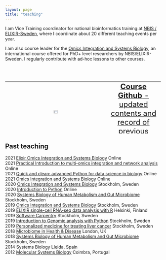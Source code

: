 ```yaml
---
layout: page
title: "teaching"
---
```


I am Vice Training coordinator for national bioinformatics training at [NBIS / ELIXIR-Sweden](www.nbis.se), where I coordinate about 20 different teaching events per year.  
  
I am also course leader for the [Omics Integration and Systems Biology][1], an international course offered for PhD+ level researchers by NBIS/ELIXIR-Sweden. I regularly contribute with ad-hoc lessons to other courses.

<table class="center" style="width: 100%; border-collapse: collapse; border-style: hidden; height: 170;" border="0">
    <tbody>
        <tr style="height: 160;">
            <td style="width: 70%; text-align: center; height: 200px;">
                <a title="Github" href="https://github.com/NBISweden/workshop_omics_integration">
                    <img src="https://cdn.iowacomputergurus.com/blog/another-genius-move-from-microsoft-acquires-github-for-7-5-billion-in-stock.png" alt="" width="20%"/>
                </a>
            </td>
            <td style="width: 30%; text-align: center; height: 10px;">
                <a title="Github" href="https://github.com/NBISweden/workshop_omics_integration">
                    <span style="font-size: 18pt;"><strong>Course Github</strong> - updated contents and record of previous course instances</span>
                </a>
            </td>
        </tr>
        <tr style="height: 10px;">
            <td style="width: 70%; text-align: center; height: 200px;">
                <a title="Homepage" href="https://uppsala.instructure.com/courses/52162">
                    <img src="https://s3-us-west-2.amazonaws.com/slack-files2/avatars/2019-09-12/751389607265_d59c0d58846bb2db7123_132.jpg" width="20%" />
                </a>
            </td>
            <td style="width: 30%; text-align: center; height: 10px;">
                <a title="Homepage" href="https://nbisweden.github.io/workshop_omics_integration/">
                    <span style="font-size: 18pt;"><strong>Course Homepage</strong> - presentations, notebooks, and preparatory materials</span>
                </a>
            </td>
            <br><br>
        </tr>
    </tbody>
</table>


## Past teaching
2021    [Elixir Omics Integration and Systems Biology](https://uppsala.instructure.com/courses/52162)   Online     
2021    [Practical Introduction to multi-omics integration and network analysis](https://nbisweden.github.io/workshop_omicsint_ISMBECCB/)   Online  
2021    [Quick and clean: advanced Python for data science in biology](https://www.scilifelab.se/event/quick-and-clean-advanced-python-for-data-science-in-biology-online/) Online   
2021    [Omics Integration and Systems Biology](https://github.com/NBISweden/workshop_omics_integration/tree/course2104)    Online     
2020    [Omics Integration and Systems Biology](https://github.com/NBISweden/workshop_omics_integration/tree/course2010)    Stockholm, Sweden     
2020    [Introduction to Python](https://nbisweden.github.io/workshop-python/)  Online     
2020    [Systems Biology of Human Metabolism and Gut Microbiome](https://sysmedicine.github.io/phd2020/)    Stockholm, Sweden     
2019    [Omics Integration and Systems Biology](https://github.com/NBISweden/workshop_omics_integration/tree/v0.1)  Stockholm, Sweden      
2019    [ELIXIR single-cell RNA-seq data analysis with R](https://www.csc.fi/fi/web/training/-/scrnaseq)    Helsinki, Finland         
2019    [Software Carpentry](https://wikfeldt.github.io/2019-06-18-stockholm/)  Stockholm, Sweden      
2019    [Introduction to Genomic analysis with Python](https://researchschool.github.io/researchschool/)    Stockholm, Sweden      
2019    [Personalized medicine for treating liver cancer](https://www.scilifelab.se/news/scilifelab-brings-research-to-school/) Stockholm, Sweden      
2018    [Microbiome in Health & Disease](https://www.kcl.ac.uk/study/postgraduate/taught-courses/microbiome-in-health-disease-msc?utm_source=findamasters&utm_campaign=CMP-29756-N4H1L1&utm_medium=courselisting&utm_content=textLink)  London, UK       
2018    [Systems Biology of Human Metabolism and Gut Microbiome](https://sysmedicine-phd2018.readthedocs.io/en/latest/) Stockholm, Sweden       
2014    Systems Biology Lleida, Spain       
2012	[Molecular Systems Biology](http://beb.cnbc.pt/det_courses.asp?id=587)	Coimbra, Portugal

[1]: https://uppsala.instructure.com/courses/52162